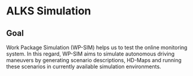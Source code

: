 # ALKS Simulation
## Goal
Work Package Simulation (WP-SIM) helps us to test the online monitoring system. In this regard, WP-SIM aims to simulate autonomous driving maneuvers by generating scenario descriptions, HD-Maps and running these scenarios in currently available simulation environments.
